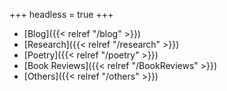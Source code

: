+++
headless = true
+++

* \[Blog]({{< relref "/blog" >}})
* \[Research]({{< relref "/research" >}})
* \[Poetry]({{< relref "/poetry" >}})
* \[Book Reviews]({{< relref "/BookReviews" >}})
* \[Others]({{< relref "/others" >}})
